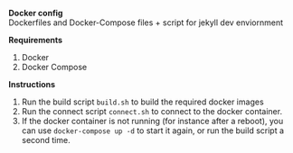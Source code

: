 **Docker config**  
Dockerfiles and Docker-Compose files + script for jekyll dev enviornment

**Requirements**  
1. Docker
2. Docker Compose

**Instructions**  
1. Run the build script `build.sh` to build the required docker images
2. Run the connect script `connect.sh` to connect to the docker container.  
3. If the docker container is not running (for instance after a reboot), you can use `docker-compose up -d` to start it again, or run the build script a second time.
